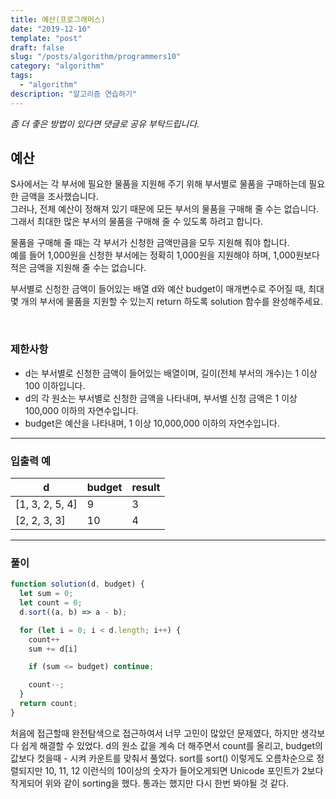 ```yaml
---
title: 예산(프로그래머스)
date: "2019-12-10"
template: "post"
draft: false
slug: "/posts/algorithm/programmers10"
category: "algorithm"
tags:
  - "algorithm"
description: "알고리즘 연습하기"
---
```

<span class="notice">
  <em>좀 더 좋은 방법이 있다면 댓글로 공유 부탁드립니다.</em>
</span>

## 예산
S사에서는 각 부서에 필요한 물품을 지원해 주기 위해 부서별로 물품을 구매하는데 필요한 금액을 조사했습니다.<br>
그러나, 전체 예산이 정해져 있기 때문에 모든 부서의 물품을 구매해 줄 수는 없습니다.<br>
그래서 최대한 많은 부서의 물품을 구매해 줄 수 있도록 하려고 합니다.

물품을 구매해 줄 때는 각 부서가 신청한 금액만큼을 모두 지원해 줘야 합니다.<br>
예를 들어 1,000원을 신청한 부서에는 정확히 1,000원을 지원해야 하며, 1,000원보다 적은 금액을 지원해 줄 수는 없습니다.

부서별로 신청한 금액이 들어있는 배열 d와 예산 budget이 매개변수로 주어질 때, 최대 몇 개의 부서에 물품을 지원할 수 있는지 return 하도록 solution 함수를 완성해주세요.

<br>

### 제한사항
- d는 부서별로 신청한 금액이 들어있는 배열이며, 길이(전체 부서의 개수)는 1 이상 100 이하입니다.
- d의 각 원소는 부서별로 신청한 금액을 나타내며, 부서별 신청 금액은 1 이상 100,000 이하의 자연수입니다.
- budget은 예산을 나타내며, 1 이상 10,000,000 이하의 자연수입니다.

<hr class="sub" />

### 입출력 예

<article class="board-tbl">

| d           | budget | result |
| ----------- | ------ | ------ |
| [1, 3, 2, 5, 4] | 9      | 3      |
| [2, 2, 3, 3]   | 10     | 4      |

</article>

<hr class="sub" />

### 풀이

``` javascript
function solution(d, budget) {
  let sum = 0;
  let count = 0;
  d.sort((a, b) => a - b);

  for (let i = 0; i < d.length; i++) {
    count++
    sum += d[i]

    if (sum <= budget) continue;

    count--;
  }
  return count;
}
```

처음에 접근할때 완전탐색으로 접근하여서 너무 고민이 많았던 문제였다, 하지만 생각보다 쉽게 해결할 수 있었다.
d의 원소 값을 계속 더 해주면서 count를 올리고, budget의 값보다 컷을때 - 시켜 카운트를 맞춰서 풀었다.
sort를 sort() 이렇게도 오름차순으로 정렬되지만 10, 11, 12 이런식의 10이상의 숫자가 들어오게되면 Unicode 포인트가 2보다 작게되어 위와 같이 sorting을 했다.
통과는 했지만 다시 한번 봐야될 것 같다.

<br>
<br>
<br>
<br>
<br>